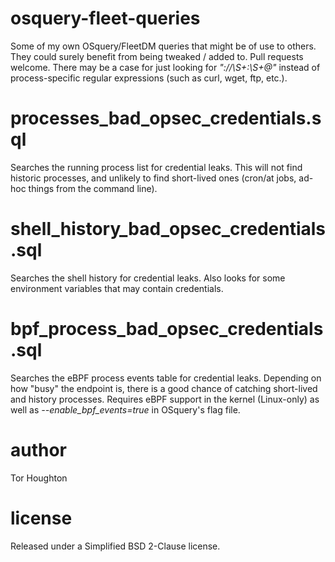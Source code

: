 # osquery-fleet-queries
Some of my own OSquery/FleetDM queries that might be of use to others. They could surely benefit from being tweaked / added to. Pull requests welcome. There may be a case for just looking for _":\/\/\S+:\S+@"_ instead of process-specific regular expressions (such as curl, wget, ftp, etc.).
# processes_bad_opsec_credentials.sql
Searches the running process list for credential leaks. This will not find historic processes, and unlikely to find short-lived ones (cron/at jobs, ad-hoc things from the command line).
# shell_history_bad_opsec_credentials.sql
Searches the shell history for credential leaks. Also looks for some environment variables that may contain credentials.
# bpf_process_bad_opsec_credentials.sql
Searches the eBPF process events table for credential leaks. Depending on how "busy" the endpoint is, there is a good chance of catching short-lived and history processes. Requires eBPF support in the kernel (Linux-only) as well as _--enable_bpf_events=true_ in OSquery's flag file.
# author
Tor Houghton
# license
Released under a Simplified BSD 2-Clause license.
